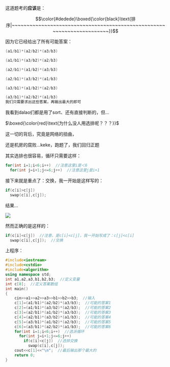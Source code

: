 这道题考的**应该**是：

$$\color{#dedede}\boxed{\color{black}\text{排序|~~~~~~~~~~~~~~~~~~~~~~~~~~~~~~~~~~~~~~~~~~~~~~~~~~~~~~~~~~~~~~~~~~~~~~~}}$$ 
 
因为它已经给出了所有可能答案：

```cpp
(a1/b1)*(a2/b2)*(a3/b3)

(a1/b1)*(a3/b2)*(a2/b3)

(a2/b1)*(a1/b2)*(a3/b3)

(a2/b1)*(a3/b2)*(a1/b3)

(a3/b1)*(a1/b2)*(a2/b3)

(a3/b1)*(a2/b2)*(a1/b3)
我们只需要求出这些答案，再输出最大的即可
```

我看到dalao们都是用了sort、还有直接判断的，但...

$\boxed{\color{red}\text{为什么没人用选排呢？？？}}$

这一切的背后，究竟是网络的扭曲，

还是机房的腐败...keke，跑题了，我们回归正题

其实选排也很容易，循环只需要这样：

```cpp
for(int i=1;i<6;i++)  //注意这里i是＜6
  for(int j=i+1;j<=6;j++)  //注意这里j是i+1
```

接下来就是重点了：交换，我一开始是这样写的：

```cpp
if(c[i]>c[j])
  swap(c[i],c[j]);
```

结果...

![](https://cdn.luogu.com.cn/upload/image_hosting/n0v3akq9.png?x-oss-process=image/resize,m_lfit,h_170,w_225)

然而正确的是这样的：

```cpp
if(c[i]<c[j])  //注意，是c[i]<c[j]，我一开始写成了：c[j]<c[i]
  swap(c[i],c[j]);  //交换
```

上程序：

```cpp
#include<iostream>
#include<cstdio>
#include<algorithm>
using namespace std;
int a1,a2,a3,b1,b2,b3;  //定义变量
int c[8];  //定义答案数组
int main()
{
	cin>>a1>>a2>>a3>>b1>>b2>>b3;  //输入
	c[1]=(a1/b1)*(a2/b2)*(a3/b3);  //可能的答案1
	c[2]=(a1/b1)*(a3/b2)*(a2/b3);  //可能的答案2
	c[3]=(a2/b1)*(a1/b2)*(a3/b3);  //可能的答案3
	c[4]=(a2/b1)*(a3/b2)*(a1/b3);  //可能的答案4
	c[5]=(a3/b1)*(a1/b2)*(a2/b3);  //可能的答案5
	c[6]=(a3/b1)*(a2/b2)*(a1/b3);  //可能的答案6
	for(int i=1;i<6;i++)  //选派循环
	  for(int j=i+1;j<=6;j++)  
	    if(c[i]<c[j])  //选排交换
	      swap(c[i],c[j]);
	cout<<c[1]<<"\n";  //最后输出那个最大的
	return 0;
}
```
